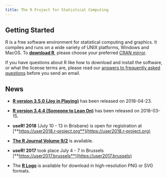 ```yaml
---
title: The R Project for Statistical Computing
---
```


## Getting Started

R is a free software environment for statistical computing and graphics. It compiles and runs on a wide variety of UNIX platforms, Windows and MacOS. To **[download R](https://cran.r-project.org/mirrors.html)**, please choose your preferred [CRAN mirror](https://cran.r-project.org/mirrors.html).

If you have questions about R like how to download and install the software, or what the license terms are, please read our [answers to frequently asked questions](https://cran.R-project.org/faqs.html) before you send an email.

## News

-   [**R version 3.5.0 (Joy in Playing)**](https://cran.r-project.org/src/base/R-3)
    has been released on 2018-04-23.
  
-    [**R version 3.4.4 (Someone to Lean On)**](https://cran.r-project.org/src/base/R-3) has been released on 2018-03-15.

-	**useR! 2018** (July 10 - 13 in Brisbane) is open for registration
     at [**https://user2018.r-project.org**](https://user2018.r-project.org)

-   [**The R Journal Volume 9/2**](https://journal.r-project.org/archive/2017-2) is available.

-	**useR! 2017** took place July 4 - 7 in Brussels [**https://user2017.brussels**](https://user2017.brussels)

-   The [**R Logo**](https://www.r-project.org/logo) is available for download
    in high-resolution PNG or SVG formats.

<!--- (Boilerplate for release run-in)
-   [**R version 3.1.3 (Smooth Sidewalk) prerelease versions**](http://cran.r-project.org/src/base-prerelease) will appear starting February 28. Final release is scheduled for 2015-03-09.
-->
